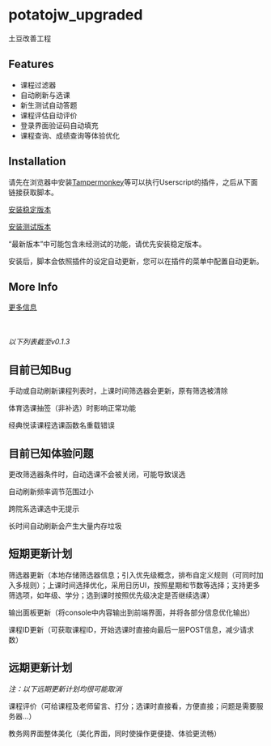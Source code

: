 # potatojw_upgraded

土豆改善工程

## Features

* 课程过滤器
* 自动刷新与选课
* 新生测试自动答题
* 课程评估自动评价
* 登录界面验证码自动填充
* 课程查询、成绩查询等体验优化

## Installation

请先在浏览器中安装[Tampermonkey](https://tampermonkey.net)等可以执行Userscript的插件，之后从下面链接获取脚本。

[安装稳定版本](https://github.com/cubiccm/potatojw_upgraded/raw/master/potatojw_upgraded.user.js)

[安装测试版本](  https://github.com/cubiccm/potatojw_upgraded/raw/beta/potatojw_upgraded.user.js)



“最新版本”中可能包含未经测试的功能，请优先安装稳定版本。

安装后，脚本会依照插件的设定自动更新，您可以在插件的菜单中配置自动更新。

## More Info

[更多信息](https://cubiccm.ddns.net/2019/09/potatojw-upgraded/)

<br><br>
_以下列表截至v0.1.3_
<br>
## 目前已知Bug
手动或自动刷新课程列表时，上课时间筛选器会更新，原有筛选被清除

体育选课抽签（非补选）时影响正常功能

经典悦读课程选课函数名重载错误

## 目前已知体验问题
更改筛选器条件时，自动选课不会被关闭，可能导致误选

自动刷新频率调节范围过小

跨院系选课选中无提示

长时间自动刷新会产生大量内存垃圾

## 短期更新计划
筛选器更新（本地存储筛选器信息；引入优先级概念，排布自定义规则（可同时加入多规则）；上课时间选择优化，采用日历UI，按照星期和节数等选择；支持更多筛选项，如年级、学分；选到课时按照优先级决定是否继续选课）

输出面板更新（将console中内容输出到前端界面，并将各部分信息优化输出）

课程ID更新（可获取课程ID，开始选课时直接向最后一层POST信息，减少请求数）

## 远期更新计划
_注：以下远期更新计划均很可能取消_

课程评价（可给课程及老师留言、打分；选课时直接看，方便直接；问题是需要服务器...）

教务网界面整体美化（美化界面，同时使操作更便捷、体验更流畅）
